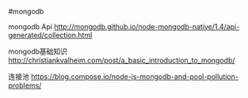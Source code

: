 #mongodb

mongodb Api  http://mongodb.github.io/node-mongodb-native/1.4/api-generated/collection.html

mongodb基础知识  http://christiankvalheim.com/post/a_basic_introduction_to_mongodb/

连接池  https://blog.compose.io/node-js-mongodb-and-pool-pollution-problems/


